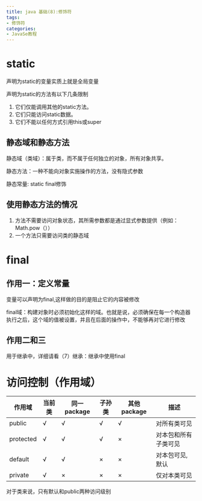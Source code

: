 ```yaml
---
title: java 基础(8):修饰符
tags: 
- 修饰符
categories:
- JavaSe教程
---
```


# static

声明为static的变量实质上就是全局变量

声明为static的方法有以下几条限制

1. 它们仅能调用其他的static方法。
2. 它们只能访问static数据。
3. 它们不能以任何方式引用this或super

## 静态域和静态方法

静态域（类域）：属于类，而不属于任何独立的对象，所有对象共享。　　

静态方法：一种不能向对象实施操作的方法，没有隐式参数  

静态常量: static final修饰

## 使用静态方法的情况

1. 方法不需要访问对象状态，其所需参数都是通过显式参数提供（例如：Math.pow（））
2. 一个方法只需要访问类的静态域

# final
## 作用一：定义常量
变量可以声明为final,这样做的目的是阻止它的内容被修改  

final域：构建对象时必须初始化这样的域。也就是说，必须确保在每一个构造器执行之后，这个域的值被设置，并且在后面的操作中，不能够再对它进行修改

## 作用二和三
用于继承中，详细请看（7）继承：继承中使用final

# 访问控制（作用域）

|作用域|当前类|同一package|子孙类|其他package|描述|
|--|--|--|--|--|--|
|public|√|√|√|√|对所有类可见|
|protected|√|√|√|×|对本包和所有子类可见|
|default|√|√|×|×|对本包可见,默认|
|private|√|×|×|×|仅对本类可见|

对于类来说，只有默认和public两种访问级别